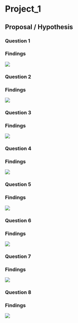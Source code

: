 # Project_1

## Proposal / Hypothesis<br>

### Question 1<br>

### Findings <br>
![](image.png)<br>
### Question 2<br>

### Findings <br>
![](image.png)<br>
### Question 3<br>

### Findings <br>
![](image.png)<br>
### Question 4<br>

### Findings <br>
![](image.png)<br>
### Question 5<br>

### Findings <br>
![](image.png)<br>
### Question 6<br>

### Findings <br>
![](image.png)<br>
### Question 7<br>

### Findings <br>
![](image.png)<br>
### Question 8<br>

### Findings <br>
![](image.png)<br>
